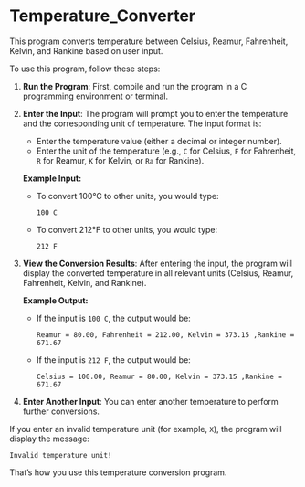 # Temperature_Converter

This program converts temperature between Celsius, Reamur, Fahrenheit, Kelvin, and Rankine based on user input.

To use this program, follow these steps:

1. **Run the Program**: First, compile and run the program in a C programming environment or terminal.

2. **Enter the Input**: The program will prompt you to enter the temperature and the corresponding unit of temperature. The input format is:
   - Enter the temperature value (either a decimal or integer number).
   - Enter the unit of the temperature (e.g., `C` for Celsius, `F` for Fahrenheit, `R` for Reamur, `K` for Kelvin, or `Ra` for Rankine).

   **Example Input:**
   - To convert 100°C to other units, you would type:
     ```
     100 C
     ```
   - To convert 212°F to other units, you would type:
     ```
     212 F
     ```

3. **View the Conversion Results**: After entering the input, the program will display the converted temperature in all relevant units (Celsius, Reamur, Fahrenheit, Kelvin, and Rankine).

   **Example Output:**
   - If the input is `100 C`, the output would be:
     ```
     Reamur = 80.00, Fahrenheit = 212.00, Kelvin = 373.15 ,Rankine = 671.67
     ```
   - If the input is `212 F`, the output would be:
     ```
     Celsius = 100.00, Reamur = 80.00, Kelvin = 373.15 ,Rankine = 671.67
     ```

4. **Enter Another Input**: You can enter another temperature to perform further conversions.

If you enter an invalid temperature unit (for example, `X`), the program will display the message:
```
Invalid temperature unit!
```

That’s how you use this temperature conversion program.
